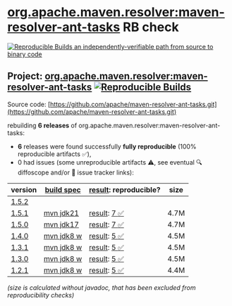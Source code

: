 [org.apache.maven.resolver:maven-resolver-ant-tasks](https://central.sonatype.com/artifact/org.apache.maven.resolver/maven-resolver-ant-tasks/versions) RB check
=======

[![Reproducible Builds](https://reproducible-builds.org/images/logos/rb.svg) an independently-verifiable path from source to binary code](https://reproducible-builds.org/)

## Project: [org.apache.maven.resolver:maven-resolver-ant-tasks](https://central.sonatype.com/artifact/org.apache.maven.resolver/maven-resolver-ant-tasks/versions) [![Reproducible Builds](https://img.shields.io/endpoint?url=https://raw.githubusercontent.com/jvm-repo-rebuild/reproducible-central/master/content/org/apache/maven/resolver/maven-resolver-ant-tasks/badge.json)](https://github.com/jvm-repo-rebuild/reproducible-central/blob/master/content/org/apache/maven/resolver/maven-resolver-ant-tasks/README.md)

Source code: [https://github.com/apache/maven-resolver-ant-tasks.git](https://github.com/apache/maven-resolver-ant-tasks.git)

rebuilding **6 releases** of org.apache.maven.resolver:maven-resolver-ant-tasks:
- **6** releases were found successfully **fully reproducible** (100% reproducible artifacts :white_check_mark:),
- 0 had issues (some unreproducible artifacts :warning:, see eventual :mag: diffoscope and/or :memo: issue tracker links):

| version | [build spec](/BUILDSPEC.md) | [result](https://reproducible-builds.org/docs/jvm/): reproducible? | size |
| -- | --------- | ------ | -- |
| [1.5.2](https://central.sonatype.com/artifact/org.apache.maven.resolver/maven-resolver-ant-tasks/1.5.2/pom) | | | |
| [1.5.1](https://central.sonatype.com/artifact/org.apache.maven.resolver/maven-resolver-ant-tasks/1.5.1/pom) | [mvn jdk21](maven-resolver-ant-tasks-1.5.1.buildspec) | [result](maven-resolver-ant-tasks-1.5.1.buildinfo): [7 :white_check_mark: ](maven-resolver-ant-tasks-1.5.1.buildcompare) | 4.7M |
| [1.5.0](https://central.sonatype.com/artifact/org.apache.maven.resolver/maven-resolver-ant-tasks/1.5.0/pom) | [mvn jdk17](maven-resolver-ant-tasks-1.5.0.buildspec) | [result](maven-resolver-ant-tasks-1.5.0.buildinfo): [7 :white_check_mark: ](maven-resolver-ant-tasks-1.5.0.buildcompare) | 4.7M |
| [1.4.0](https://central.sonatype.com/artifact/org.apache.maven.resolver/maven-resolver-ant-tasks/1.4.0/pom) | [mvn jdk8 w](maven-resolver-ant-tasks-1.4.0.buildspec) | [result](maven-resolver-ant-tasks-1.4.0.buildinfo): [5 :white_check_mark: ](maven-resolver-ant-tasks-1.4.0.buildcompare) | 4.5M |
| [1.3.1](https://central.sonatype.com/artifact/org.apache.maven.resolver/maven-resolver-ant-tasks/1.3.1/pom) | [mvn jdk8 w](maven-resolver-ant-tasks-1.3.1.buildspec) | [result](maven-resolver-ant-tasks-1.3.1.buildinfo): [5 :white_check_mark: ](maven-resolver-ant-tasks-1.3.1.buildcompare) | 4.5M |
| [1.3.0](https://central.sonatype.com/artifact/org.apache.maven.resolver/maven-resolver-ant-tasks/1.3.0/pom) | [mvn jdk8 w](maven-resolver-ant-tasks-1.3.0.buildspec) | [result](maven-resolver-ant-tasks-1.3.0.buildinfo): [5 :white_check_mark: ](maven-resolver-ant-tasks-1.3.0.buildcompare) | 4.5M |
| [1.2.1](https://central.sonatype.com/artifact/org.apache.maven.resolver/maven-resolver-ant-tasks/1.2.1/pom) | [mvn jdk8 w](maven-resolver-ant-tasks-1.2.1.buildspec) | [result](maven-resolver-ant-tasks-1.2.1.buildinfo): [5 :white_check_mark: ](maven-resolver-ant-tasks-1.2.1.buildcompare) | 4.4M |

<i>(size is calculated without javadoc, that has been excluded from reproducibility checks)</i>
